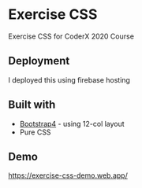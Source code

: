 # Exercise CSS
Exercise CSS for CoderX 2020 Course
## Deployment
I deployed this using firebase hosting
## Built with
  * [Bootstrap4](https://getbootstrap.com/) - using 12-col layout
  * Pure CSS
## Demo
https://exercise-css-demo.web.app/
